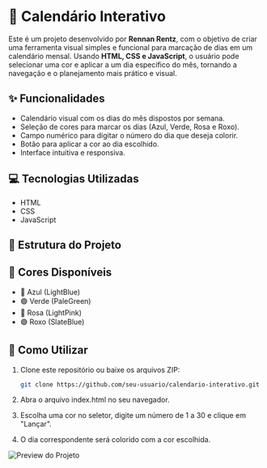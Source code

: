 # 📅 Calendário Interativo

Este é um projeto desenvolvido por **Rennan Rentz**, com o objetivo de criar uma ferramenta visual simples e funcional para marcação de dias em um calendário mensal. Usando **HTML, CSS e JavaScript**, o usuário pode selecionar uma cor e aplicar a um dia específico do mês, tornando a navegação e o planejamento mais prático e visual.

## ✨ Funcionalidades

- Calendário visual com os dias do mês dispostos por semana.
- Seleção de cores para marcar os dias (Azul, Verde, Rosa e Roxo).
- Campo numérico para digitar o número do dia que deseja colorir.
- Botão para aplicar a cor ao dia escolhido.
- Interface intuitiva e responsiva.

## 💻 Tecnologias Utilizadas

- HTML
- CSS
- JavaScript 

## 📂 Estrutura do Projeto


## 🎨 Cores Disponíveis

- 🔵 Azul (LightBlue)
- 🟢 Verde (PaleGreen)
- 🌸 Rosa (LightPink)
- 🟣 Roxo (SlateBlue)

## 🚀 Como Utilizar

1. Clone este repositório ou baixe os arquivos ZIP:
   ```bash
   git clone https://github.com/seu-usuario/calendario-interativo.git

2. Abra o arquivo index.html no seu navegador.

3. Escolha uma cor no seletor, digite um número de 1 a 30 e clique em "Lançar".

4. O dia correspondente será colorido com a cor escolhida.


![Preview do Projeto](img1.png)
